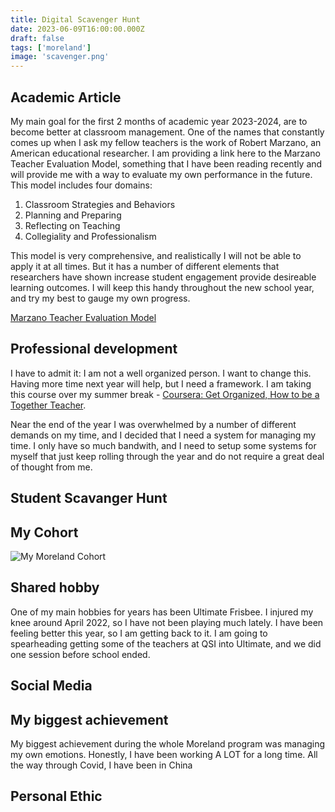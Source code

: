 ```yaml
---
title: Digital Scavenger Hunt
date: 2023-06-09T16:00:00.000Z
draft: false
tags: ['moreland']
image: 'scavenger.png'
---
```


## Academic Article

My main goal for the first 2 months of academic year 2023-2024, are to become better at classroom management. One of the names that constantly comes up when I ask my fellow teachers is the work of Robert Marzano, an American educational researcher. I am providing a link here to the Marzano Teacher Evaluation Model, something that I have been reading recently and will provide me with a way to evaluate my own performance in the future. This model includes four domains:

1. Classroom Strategies and Behaviors
2. Planning and Preparing
3. Reflecting on Teaching
4. Collegiality and Professionalism

This model is very comprehensive, and realistically I will not be able to apply it at all times. But it has a number of different elements that researchers have shown increase student engagement provide desireable learning outcomes. I will keep this handy throughout the new school year, and try my best to gauge my own progress.

[Marzano Teacher Evaluation Model](https://www.k12.wa.us/sites/default/files/public/tpep/frameworks/marzano/marzano_teacher_evaluation_model.pdf)

## Professional development

I have to admit it: I am not a well organized person. I want to change this. Having more time next year will help, but I need a framework. I am taking this course over my summer break - [Coursera: Get Organized, How to be a Together Teacher](https://www.coursera.org/learn/together-teacher/home/welcome).

Near the end of the year I was overwhelmed by a number of different demands on my time, and I decided that I need a system for managing my time. I only have so much bandwith, and I need to setup some systems for myself that just keep rolling through the year and do not require a great deal of thought from me.

## Student Scavanger Hunt

## My Cohort

![My Moreland Cohort](/uploads/cohort.png)

## Shared hobby

One of my main hobbies for years has been Ultimate Frisbee. I injured my knee around April 2022, so I have not been playing much lately. I have been feeling better this year, so I am getting back to it. I am going to spearheading getting some of the teachers at QSI into Ultimate, and we did one session before school ended. 

## Social Media

## My biggest achievement

My biggest achievement during the whole Moreland program was managing my own emotions. Honestly, I have been working A LOT for a long time. All the way through Covid, I have been in China

## Personal Ethic
